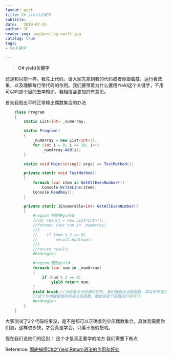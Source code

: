 ```yaml
---
layout: post
title: C# yield关键字
subtitle:   
date:   2019-07-24
author: JP
header-img: img/post-bg-swift.jpg
catalog: true
tags:
- C#关键字

---
```


>  **C# yield关键字**


还是和以前一样，我先上代码，请大家先拿到我的代码或者你跟着敲，运行看效果，以及理解每行带代码的作用。我们要带着为什么要用Yield这个关键字，不用可以吗这个目的去学知识，我相信会更加的有意思。

首先我贴出平时正常输出偶数集合的办法

```c#
    class Program
    {
        static List<int> _numArray;

        static Program()
        {
            _numArray = new List<int>();
            for (int i = 0; i <= 10; i++)
                _numArray.Add(i);
        }

        static void Main(string[] args) => TestMethod();

        private static void TestMethod()
        {
            foreach (var item in GetAllEvenNumber())
                Console.WriteLine(item);
            Console.ReadKey();
        }

        private static IEnumerable<int> GetAllEvenNumber()
        {
            #region 不使用yield
            //var result = new List<int>();
            //foreach (var num in _numArray)
            //{
            //    if (num % 2 == 0)
            //        result.Add(num);
            //}
            //return result;
            #endregion

            #region 使用yield
            foreach (var num in _numArray)
            {
                if (num % 2 == 0)
                    yield return num;
            }
            yield break;//当前集合已经遍历完毕，我们就跳出当前函数，其实你不加也可以
            //这个作用就是提前结束当前函数，就是说这个函数运行完毕了。 
            #endregion
        }
    }

```
大家测试了2个代码结果没，是不是都可以正确拿到全部偶数集合，具体我需要你们测，这样进步快，才会真是学会。只看不练假把戏。

现在我们说他们的区别： 
这个才是真正要学的地方 
我们需要下断点


Reference: [彻底搞懂C#之Yield Return语法的作用和好处](https://blog.csdn.net/qq_33060405/article/details/78484825)<br>